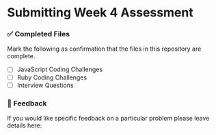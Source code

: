 # Submitting Week 4 Assessment

### ✅ Completed Files
Mark the following as confirmation that the files in this repository are complete.
- [ ] JavaScript Coding Challenges
- [ ] Ruby Coding Challenges
- [ ] Interview Questions

### 📝 Feedback
If you would like specific feedback on a particular problem please leave details here:
